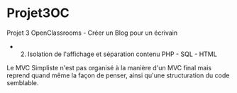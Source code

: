 # Projet3OC

Projet 3 OpenClassrooms - Créer un Blog pour un écrivain

* 2) Isolation de l'affichage et séparation contenu PHP - SQL - HTML

Le MVC Simpliste n'est pas organisé à la manière d'un MVC final mais reprend quand même la façon de penser, ainsi qu'une structuration du code semblable.